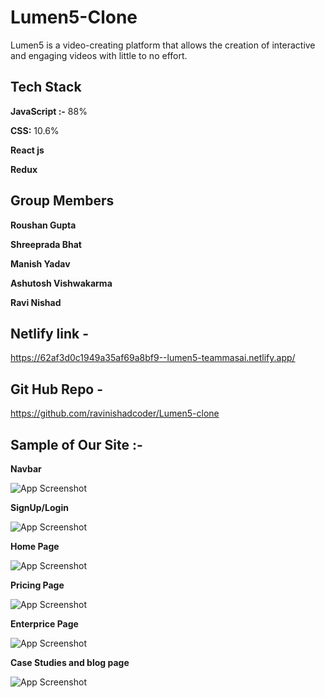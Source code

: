 
# Lumen5-Clone 

 Lumen5 is a video-creating platform that allows the creation of interactive and engaging videos with little to no effort.


## Tech Stack

**JavaScript :-** 88%

**CSS:** 10.6%

**React js** 

**Redux**




## Group Members

**Roushan Gupta**

**Shreeprada Bhat**

**Manish Yadav**

**Ashutosh Vishwakarma**

**Ravi Nishad**

## Netlify link - 
https://62af3d0c1949a35af69a8bf9--lumen5-teammasai.netlify.app/

## Git Hub Repo - 
https://github.com/ravinishadcoder/Lumen5-clone

## Sample of Our Site :-








**Navbar**

![App Screenshot](https://miro.medium.com/max/875/1*_U-2KW7U6EpoSl78BgjNfQ.png)


**SignUp/Login**

![App Screenshot](https://miro.medium.com/max/875/1*4O7pKYS1qZR8AfkKvZfjEg.gif)




**Home Page**


![App Screenshot](https://miro.medium.com/max/750/1*OB6DBNhwDJGxE1cMLlPJ9Q.gif)




**Pricing Page**


![App Screenshot](https://miro.medium.com/max/750/1*2xhCKZTuqAqXgcLwDmLY2A.gif)


**Enterprice Page**

![App Screenshot](https://miro.medium.com/max/875/1*CFVU-3Di1Cakun2oIk4MRA.gif)



**Case Studies and blog page**


![App Screenshot](https://miro.medium.com/max/875/1*lHQC7KMiaovKF8xL6cXb-g.gif)








